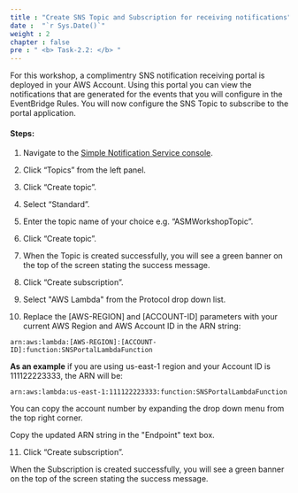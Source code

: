 ```yaml
---
title : "Create SNS Topic and Subscription for receiving notifications"
date :  "`r Sys.Date()`" 
weight : 2 
chapter : false
pre : " <b> Task-2.2: </b> "
---
```


For this workshop, a complimentry SNS notification receiving portal is deployed in your AWS Account. Using this portal you can view the notifications that are generated for the events that you will configure in the EventBridge Rules. You will now configure the SNS Topic to subscribe to the portal application.

#### Steps:

1. Navigate to the [Simple Notification Service console](https://console.aws.amazon.com/sns).



2. Click “Topics” from the left panel.



3. Click “Create topic”.



4. Select “Standard”.



5. Enter the topic name of your choice e.g. “ASMWorkshopTopic”.



6. Click “Create topic”.



7. When the Topic is created successfully, you will see a green banner on the top of the screen stating the success message.



8. Click “Create subscription”.



9. Select "AWS Lambda" from the Protocol drop down list.



10. Replace the [AWS-REGION] and [ACCOUNT-ID] parameters with your current AWS Region and AWS Account ID in the ARN string:

```arn:aws:lambda:[AWS-REGION]:[ACCOUNT-ID]:function:SNSPortalLambdaFunction```


**As an example** if you are using us-east-1 region and your Account ID is 111122223333, the ARN will be:

```arn:aws:lambda:us-east-1:111122223333:function:SNSPortalLambdaFunction```

You can copy the account number by expanding the drop down menu from the top right corner.



Copy the updated ARN string in the "Endpoint" text box.

11. Click “Create subscription”.

When the Subscription is created successfully, you will see a green banner on the top of the screen stating the success message.